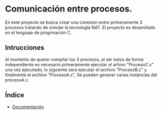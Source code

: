 # Comunicación entre procesos.

En este proyecto se busca crear una conexión entre primeramente 3 procesos tratando de simular la tecnología NAT. El proyecto es desarollado en el lenguaje de progrmación C. 

## Intrucciones
Al momento de querer compilar los 3 procesos, al ser estos de forma independiente es necesario primeramente ejecutar el arhivo "ProcesoC.c" una vez ejecutado, lo siguiente sera ejecutar el archivo "ProcesoB.c" y finalmente el archivo "ProcesoA.c", Se pueden generar varias instancias del procesoA.c.

## Índice 

- [Documentación](Documentación/)





